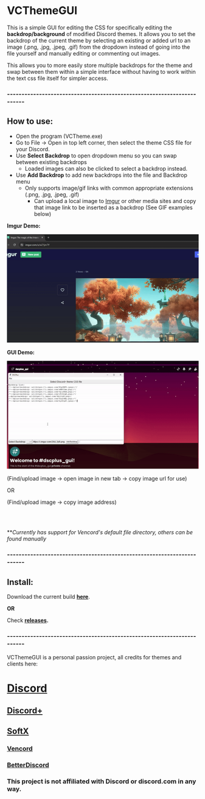 # VCThemeGUI

This is a simple GUI for editing the CSS for specifically editing the **backdrop/background** of modified Discord themes. It allows you to set the backdrop of the current theme by selecting an existing or added url to an image (.png, .jpg, .jpeg, .gif) from the dropdown instead of going into the file yourself and manually editing or commenting out images.

This allows you to more easily store multiple backdrops for the theme and swap between them within a simple interface without having to work within the text css file itself for simpler access.


### -----------------------------------------------------------------------
## How to use:
-  Open the program (VCTheme.exe)
- Go to File → Open in top left corner, then select the theme CSS file for your Discord.
- Use **Select Backdrop** to open dropdown menu so you can swap between existing backdrops
    - Loaded images can also be clicked to select a backdrop instead.
- Use **Add Backdrop** to add new backdrops into the file and Backdrop menu
    - Only supports image/gif links with common appropriate extensions (.png, .jpg, .jpeg, .gif)
         - Can upload a local image to [Imgur](https://imgur.com/upload) or other media sites and copy that image link to be inserted as a backdrop (See GIF examples below)

**Imgur Demo:**

![](src/img/imgur_demo.gif)

**GUI Demo:**

![](src/img/gui_demo_core.gif)

(Find/upload image → open image in new tab → copy image url for use)

OR

(Find/upload image → copy image address)
   
<br>
<br>

**_Currently has support for Vencord's default file directory, others can be found manually_

### -----------------------------------------------------------------------
## Install:
Download the current build **[here](https://github.com/StpME/VCThemeGUI/releases/download/v1.3.3/VCTheme_v1.3.3.exe)**.

**OR**

Check **[releases](https://github.com/StpME/VCThemeGUI/releases).**
### -----------------------------------------------------------------------

VCThemeGUI is a personal passion project, all credits for themes and clients here:

# [Discord](https://discord.com/download)
## [Discord+](https://plusinsta.github.io/discord-plus/)
## [SoftX](https://betterdiscord.app/theme/SoftX)
### [Vencord](https://vencord.dev/)
### [BetterDiscord](https://betterdiscord.app/)

### This project is not affiliated with Discord or discord.com in any way.
